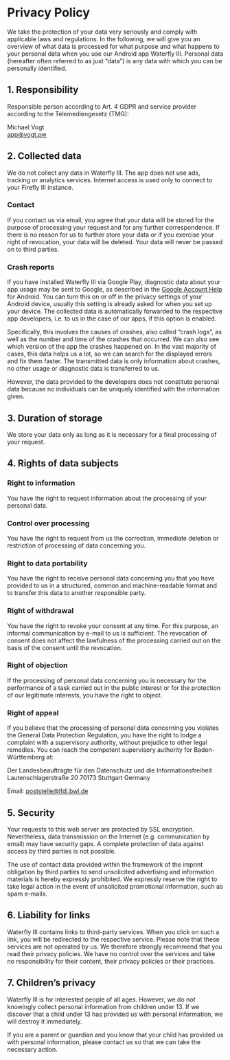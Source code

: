 # Privacy Policy

We take the protection of your data very seriously and comply with applicable laws and regulations. In the following, we will give you an overview of what data is processed for what purpose and what happens to your personal data when you use our Android app Waterfly III. Personal data (hereafter often referred to as just “data”) is any data with which you can be personally identified.

## 1. Responsibility
Responsible person according to Art. 4 GDPR and service provider according to the Telemediengesetz (TMG):

Michael Vogt\
app@vogt.pw

## 2. Collected data
We do not collect any data in Waterfly III. The app does not use ads, tracking or analytics services. Internet access is used only to connect to your Firefly III instance.

### Contact
If you contact us via email, you agree that your data will be stored for the purpose of processing your request and for any further correspondence. If there is no reason for us to further store your data or if you exercise your right of revocation, your data will be deleted. Your data will never be passed on to third parties.

### Crash reports
If you have installed Waterfly III via Google Play, diagnostic data about your app usage may be sent to Google, as described in the [Google Account Help](https://support.google.com/accounts/answer/6078260?hl=en) for Android. You can turn this on or off in the privacy settings of your Android device, usually this setting is already asked for when you set up your device. The collected data is automatically forwarded to the respective app developers, i.e. to us in the case of our apps, if this option is enabled.

Specifically, this involves the causes of crashes, also called “crash logs”, as well as the number and time of the crashes that occurred. We can also see which version of the app the crashes happened on. In the vast majority of cases, this data helps us a lot, so we can search for the displayed errors and fix them faster. The transmitted data is only information about crashes, no other usage or diagnostic data is transferred to us.

However, the data provided to the developers does not constitute personal data because no individuals can be uniquely identified with the information given.

## 3. Duration of storage
We store your data only as long as it is necessary for a final processing of your request.

## 4. Rights of data subjects
### Right to information
You have the right to request information about the processing of your personal data.

### Control over processing
You have the right to request from us the correction, immediate deletion or restriction of processing of data concerning you.

### Right to data portability
You have the right to receive personal data concerning you that you have provided to us in a structured, common and machine-readable format and to transfer this data to another responsible party.

### Right of withdrawal
You have the right to revoke your consent at any time. For this purpose, an informal communication by e-mail to us is sufficient. The revocation of consent does not affect the lawfulness of the processing carried out on the basis of the consent until the revocation.

### Right of objection
If the processing of personal data concerning you is necessary for the performance of a task carried out in the public interest or for the protection of our legitimate interests, you have the right to object.

### Right of appeal
If you believe that the processing of personal data concerning you violates the General Data Protection Regulation, you have the right to lodge a complaint with a supervisory authority, without prejudice to other legal remedies.
You can reach the competent supervisory authority for Baden-Württemberg at:
 
Der Landesbeauftragte für den Datenschutz und die Informationsfreiheit
Lautenschlagerstraße 20
70173 Stuttgart
Germany

Email: poststelle@lfdi.bwl.de

## 5. Security
Your requests to this web server are protected by SSL encryption. Nevertheless, data transmission on the Internet (e.g. communication by email) may have security gaps. A complete protection of data against access by third parties is not possible.

The use of contact data provided within the framework of the imprint obligation by third parties to send unsolicited advertising and information materials is hereby expressly prohibited. We expressly reserve the right to take legal action in the event of unsolicited promotional information, such as spam e-mails.

## 6. Liability for links
Waterfly III contains links to third-party services. When you click on such a link, you will be redirected to the respective service. Please note that these services are not operated by us. We therefore strongly recommend that you read their privacy policies. We have no control over the services and take no responsibility for their content, their privacy policies or their practices.

## 7. Children’s privacy
Waterfly III is for interested people of all ages. However, we do not knowingly collect personal information from children under 13. If we discover that a child under 13 has provided us with personal information, we will destroy it immediately.

If you are a parent or guardian and you know that your child has provided us with personal information, please contact us so that we can take the necessary action.